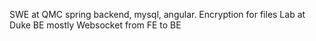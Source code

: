 SWE at QMC spring backend, mysql, angular. Encryption for files
Lab at Duke BE mostly
Websocket from FE to BE
